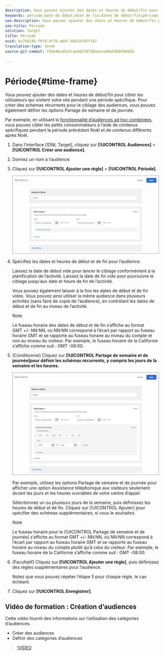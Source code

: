 ```yaml
---
description: Vous pouvez ajouter des dates et heures de début/fin pour cibler les utilisateurs qui visitent votre site pendant une période spécifique. Pour créer des schémas récurrents pour le ciblage des audiences, vous pouvez également définir les options Partage de semaine et de journée.
keywords: période;date de début;date de fin;dates de début/fin;période;emploi du temps target;partage de la semaine;partage de la journée;partage
seo-description: Vous pouvez ajouter des dates et heures de début/fin pour cibler les utilisateurs qui visitent votre site pendant une période spécifique. Pour créer des schémas récurrents pour le ciblage des audiences, vous pouvez également définir les options Partage de semaine et de journée.
seo-title: Période
solution: Target
title: Période
uuid: 6c75014b-f0fd-4f76-a84f-b841bf87f1d7
translation-type: tm+mt
source-git-commit: f59e96cd5afcae9d27d730aecead9eb360f04026

---
```



# Période{#time-frame}

Vous pouvez ajouter des dates et heures de début/fin pour cibler les utilisateurs qui visitent votre site pendant une période spécifique. Pour créer des schémas récurrents pour le ciblage des audiences, vous pouvez également définir les options Partage de semaine et de journée.

Par exemple, en utilisant la [fonctionnalité d’audiences ad hoc combinées](../../../c-target/combining-multiple-audiences.md#concept_A7386F1EA4394BD2AB72399C225981E5), vous pouvez cibler les petits consommateurs à l’aide de contenus spécifiques pendant la période précédant Noël et de contenus différents après Noël.

1. Dans l’interface [!DNL Target], cliquez sur **[!UICONTROL Audiences]** &gt; **[!UICONTROL Créer une audience]**.
1. Donnez un nom à l’audience.
1. Cliquez sur **[!UICONTROL Ajouter une règle]** &gt; **[!UICONTROL Période]**.

   ![](assets/target_timeframe_dialog.png)

1. Spécifiez les dates et heures de début et de fin pour l’audience.

   Laissez la date de début vide pour lancer le ciblage conformément à la planification de l’activité. Laissez la date de fin vide pour poursuivre le ciblage jusqu’aux date et heure de fin de l’activité.

   Vous pouvez également laisser à la fois les dates de début et de fin vides. Vous pouvez ainsi utiliser la même audience dans plusieurs activités (sans faire de copie de l’audience), en contrôlant les dates de début et de fin au niveau de l’activité.

   >[!NOTE]
   >
   >Le fuseau horaire des dates de début et de fin s’affiche au format GMT +/- NN:NN, où NN:NN correspond à l’écart par rapport au fuseau horaire GMT et se rapporte au fuseau horaire au niveau du compte et non au niveau du visiteur. Par exemple, le fuseau horaire de la Californie s’affiche comme suit : GMT -08:00.

1. (Conditionnel) Cliquez sur **[!UICONTROL Partage de semaine et de journée]pour définir les schémas récurrents, y compris les jours de la semaine et les heures.**

   ![](assets/week_and_day_parting.png)

   Par exemple, utilisez les options Partage de semaine et de journée pour afficher une option Assistance téléphonique aux visiteurs seulement durant les jours et les heures ouvrables de votre centre d’appel.

   Sélectionnez un ou plusieurs jours de la semaine, puis définissez les heures de début et de fin. Cliquez sur [!UICONTROL Ajouter] pour spécifier des schémas supplémentaires, si vous le souhaitez.

   >[!NOTE]
   >
   >Le fuseau horaire pour le [!UICONTROL Partage de semaine et de journée] s’affiche au format GMT +/- NN:NN, où NN:NN correspond à l’écart par rapport au fuseau horaire GMT et se rapporte au fuseau horaire au niveau du compte plutôt qu’à celui du visiteur. Par exemple, le fuseau horaire de la Californie s’affiche comme suit : GMT -08:00.

1. (Facultatif) Cliquez sur **[!UICONTROL Ajouter une règle]**, puis définissez des règles supplémentaires pour l’audience.

   Notez que vous pouvez répéter l’étape 5 pour chaque règle, le cas échéant.

1. Cliquez sur **[!UICONTROL Enregistrer]**.

## Vidéo de formation : Création d’audiences

Cette vidéo fournit des informations sur l’utilisation des catégories d’audiences.

* Créer des audiences
* Définir des catégories d’audiences

>[!VIDEO](https://video.tv.adobe.com/v/17392)
